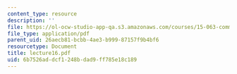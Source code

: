 ```yaml
---
content_type: resource
description: ''
file: https://ol-ocw-studio-app-qa.s3.amazonaws.com/courses/15-063-communicating-with-data-summer-2003/6b7526addcf1248bdad9ff785e18c189_lecture16.pdf
file_type: application/pdf
parent_uid: 26aecb81-bcbb-4ae3-b999-87157f9b4bf6
resourcetype: Document
title: lecture16.pdf
uid: 6b7526ad-dcf1-248b-dad9-ff785e18c189
---
```

